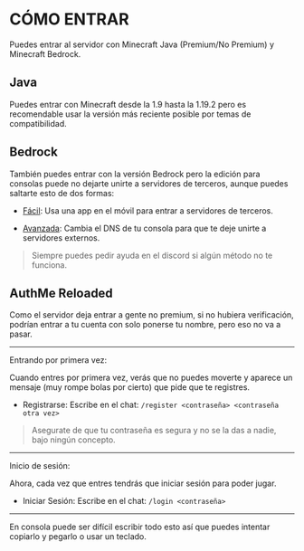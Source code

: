 # CÓMO ENTRAR 
Puedes entrar al servidor con Minecraft Java (Premium/No Premium) y Minecraft Bedrock. 

## Java 
Puedes entrar con Minecraft desde la 1.9 hasta la 1.19.2 pero es recomendable usar la versión más reciente posible por temas de compatibilidad.

## Bedrock 
También puedes entrar con la versión Bedrock pero la edición para consolas puede no dejarte unirte a servidores de terceros, aunque puedes saltarte esto de dos formas:

- [Fácil](https://github.com/FMX372/BedrockTogether-Tutorial): Usa una app en el móvil para entrar a servidores de terceros. 

- [Avanzada](https://wiki.geysermc.org/geyser/using-geyser-with-consoles/): Cambia el DNS de tu consola para que te deje unirte a servidores externos.
>Siempre puedes pedir ayuda en el discord si algún método no te funciona.

## AuthMe Reloaded 
Como el servidor deja entrar a gente no premium, si no hubiera verificación, podrían entrar a tu cuenta con solo ponerse tu nombre, pero eso no va a pasar.
- - - - - - - - - - - 
Entrando por primera vez:

Cuando entres por primera vez, verás que no puedes moverte y aparece un mensaje (muy rompe bolas por cierto) que pide que te registres. 
- Registrarse: Escribe en el chat: `/register <contraseña> <contraseña otra vez>`
>Asegurate de que tu contraseña es segura y no se la das a nadie, bajo ningún concepto.


- - - - - - - - - - - 
Inicio de sesión:

Ahora, cada vez que entres tendrás que iniciar sesión para poder jugar.
- Iniciar Sesión: Escribe en el chat: `/login <contraseña>`
- - - - - - - - - - - 
En consola puede ser difícil escribir todo esto así que puedes intentar copiarlo y pegarlo o usar un teclado.
